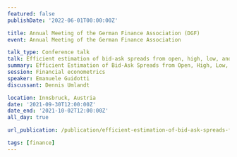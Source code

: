 ```yaml
---
featured: false
publishDate: '2022-06-01T00:00:00Z'

title: Annual Meeting of the German Finance Association (DGF)
event: Annual Meeting of the German Finance Association

talk_type: Conference talk
talk: Efficient estimation of bid-ask spreads from open, high, low, and close prices
summary: Efficient Estimation of Bid-Ask Spreads from Open, High, Low, and Close Prices
session: Financial econometrics
speaker: Emanuele Guidotti
discussant: Dennis Umlandt

location: Innsbruck, Austria
date: '2021-09-30T12:00:00Z'
date_end: '2021-10-02T12:00:00Z'
all_day: true

url_publication: /publication/efficient-estimation-of-bid-ask-spreads-from-open-high-low-and-close-prices/

tags: [finance]
---
```

